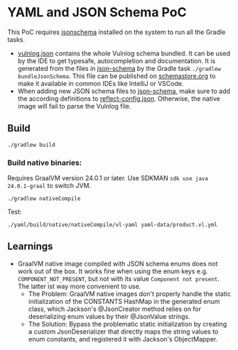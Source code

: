 # YAML and JSON Schema PoC

This PoC requires [jsonschema](https://github.com/sourcemeta/jsonschema) installed on the system to
run all the Gradle tasks.

- [vulnlog.json](vulnlog.json) contains the whole Vulnlog schema bundled. It can be used by the IDE
  to get typesafe, autocompletion and documentation. It is generated from the files
  in [json-schema](src/main/resources/json-schema) by the Gradle task `./gradlew bundleJsonSchema`.
  This file can be published on [schemastore.org](https://www.schemastore.org/) to make it available
  in common IDEs like IntelliJ or VSCode.
- When adding new JSON schema files to [json-schema](src/main/resources/json-schema), make sure to
  add the according definitions
  to [reflect-config.json](src/main/resources/META-INF/native-image/reflect-config.json). Otherwise,
  the native image will fail to parse the Vulnlog file.

## Build

```console
./gradlew build
```

### Build native binaries:

Requires GraalVM version 24.0.1 or later. Use SDKMAN `sdk use java 24.0.1-graal` to switch JVM.

```console
./gradlew nativeCompile
```

Test:

```console
./yaml/build/native/nativeCompile/vl-yaml yaml-data/product.vl.yml
```

## Learnings

- GraalVM native image compiled with JSON schema enums does not work out of the box. It works fine
  when using the enum keys e.g. `COMPONENT_NOT_PRESENT`, but not with its value
  `Component not present`. The latter ist way more convenient to use.
    - The Problem: GraalVM native images don't properly handle the static initialization of the
      CONSTANTS HashMap in the generated enum class, which Jackson's @JsonCreator method relies on
      for deserializing enum values by their @JsonValue strings.
    - The Solution: Bypass the problematic static initialization by creating a custom
      JsonDeserializer that directly maps the string values to enum constants, and registered it
      with Jackson's ObjectMapper.
